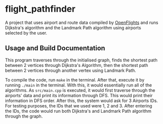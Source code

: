 # flight_pathfinder

A project that uses airport and route data compiled by [OpenFlights](https://openflights.org/data.html) and runs Dijkstra's algorithm and the Landmark Path algorithm using airports selected by the user.

## Usage and Build Documentation
This program traverses through the initialised graph, finds the shortest path between 2 vertices through Dijkstra's Algorithm, then the shortest path between 2 vertices through another vertex using Landmark Path.

To compile the code, run `make` in the terminal. After that, execute it by running `./main` in the terminal. With this, it would essentially run all of the algorithms. As `src/main.cpp` is executed, it would first traverse through the airports' data and print its information through DFS. This would print their information in DFS order. After this, the system would ask for 3 Airports IDs. For testing purposes, the IDs that we used were 1, 2 and 3. After entering the IDs, the code would run both Dijkstra's and Landmark Path algorithm through the graph.
